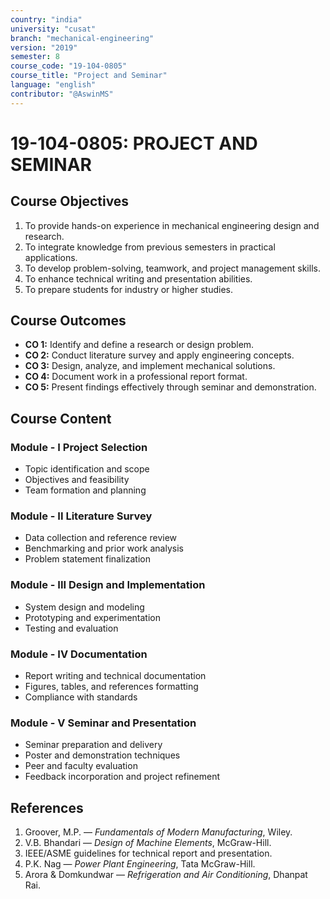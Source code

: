 ```yaml
---
country: "india"
university: "cusat"
branch: "mechanical-engineering"
version: "2019"
semester: 8
course_code: "19-104-0805"
course_title: "Project and Seminar"
language: "english"
contributor: "@AswinMS"
---
```


# 19-104-0805: PROJECT AND SEMINAR

## Course Objectives
1. To provide hands-on experience in mechanical engineering design and research.
2. To integrate knowledge from previous semesters in practical applications.
3. To develop problem-solving, teamwork, and project management skills.
4. To enhance technical writing and presentation abilities.
5. To prepare students for industry or higher studies.

## Course Outcomes
* **CO 1:** Identify and define a research or design problem.
* **CO 2:** Conduct literature survey and apply engineering concepts.
* **CO 3:** Design, analyze, and implement mechanical solutions.
* **CO 4:** Document work in a professional report format.
* **CO 5:** Present findings effectively through seminar and demonstration.

## Course Content

### Module - I Project Selection
* Topic identification and scope
* Objectives and feasibility
* Team formation and planning

### Module - II Literature Survey
* Data collection and reference review
* Benchmarking and prior work analysis
* Problem statement finalization

### Module - III Design and Implementation
* System design and modeling
* Prototyping and experimentation
* Testing and evaluation

### Module - IV Documentation
* Report writing and technical documentation
* Figures, tables, and references formatting
* Compliance with standards

### Module - V Seminar and Presentation
* Seminar preparation and delivery
* Poster and demonstration techniques
* Peer and faculty evaluation
* Feedback incorporation and project refinement

## References
1. Groover, M.P. — *Fundamentals of Modern Manufacturing*, Wiley.
2. V.B. Bhandari — *Design of Machine Elements*, McGraw-Hill.
3. IEEE/ASME guidelines for technical report and presentation.
4. P.K. Nag — *Power Plant Engineering*, Tata McGraw-Hill.
5. Arora & Domkundwar — *Refrigeration and Air Conditioning*, Dhanpat Rai.
